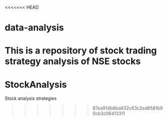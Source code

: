 <<<<<<< HEAD
# data-analysis
This is a repository of stock trading strategy analysis of NSE stocks
=======
# StockAnalysis
Stock analysis strategies
>>>>>>> 87ea914b8ba632c63c2ed8581b90cb3c06413311
